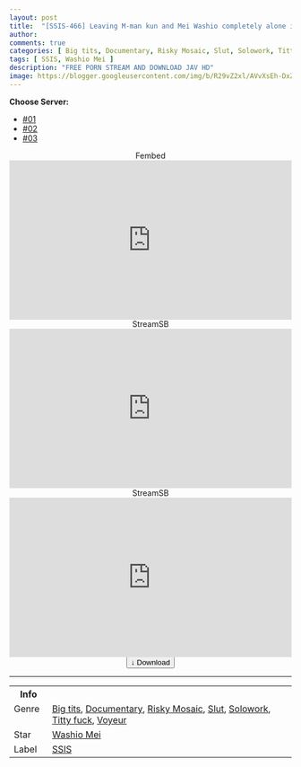 ```yaml
---
layout: post
title:  "[SSIS-466] Leaving M-man kun and Mei Washio completely alone in a house in the suburbs for 3 days without a minute or a second to spare"
author:
comments: true
categories: [ Big tits, Documentary, Risky Mosaic, Slut, Solowork, Titty fuck, Voyeur ]
tags: [ SSIS, Washio Mei ]
description: "FREE PORN STREAM AND DOWNLOAD JAV HD"
image: https://blogger.googleusercontent.com/img/b/R29vZ2xl/AVvXsEh-DxZ42cwxh4SniMxDAUKCHJCCyer_rarwF55CvH54BfjDQEjrWN0PyRmOY_W1E4_GlwlwwN8JFQXJd6KoTTKhuu7xiOp1TuFPaHY8qzq-MROjRo8zQItXcIv0TYrxJSPwQ9NfH8h09Nk5t3GGiXK5EIZKFGXvhqW2Eqco8r0CBNHXt8n8asZfC0il/s1600/ssis466pl.jpg
---
```


<div id="utb">
<b>Choose Server:</b>
<ul id="udltb">
<li><a href="#tab1">#01</a></li>
<li><a href="#tab2">#02</a></li>
<li><a href="#tab3">#03</a></li>
</ul>
<div id="udlctn">
<div id="tab1">
<!--- #01 Start --->
<center>Fembed</center>
<div style="padding-bottom:56.25%; position:relative; display:block; width: 100%">
  <iframe width="100%" height="100%"
    src="https://www.watchjavnow.xyz/v/dn6d5uxrzjpqlk7"
    frameborder="0" allowfullscreen="" style="position:absolute; top:0; left: 0">
  </iframe>
</div>
<!--- #01 End --->
</div>
<div id="tab2">
<!--- #02 Start --->
<center>StreamSB</center>
<div style="padding-bottom:56.25%; position:relative; display:block; width: 100%">
  <iframe width="100%" height="100%"
    src="https://playersb.com/e/ujx4jy4xi4jc.html"
    frameborder="0" allowfullscreen="" style="position:absolute; top:0; left: 0">
  </iframe>
</div>
<!--- #02 End --->
</div>
<div id="tab3">
<!--- #03 Start --->
<center>StreamSB</center>
<div style="padding-bottom:56.25%; position:relative; display:block; width: 100%">
  <iframe width="100%" height="100%"
    src="https://streamsb.net/e/h9x25llhrj92.html"
    frameborder="0" allowfullscreen="" style="position:absolute; top:0; left: 0">
  </iframe>
</div>
<!--- #03 End --->
</div>
</div>
</div>

<center>
<a href="/d/ssis-46">
<button class="btn btn-outline-dark py-2 px-5 d-block w-100 show-comments"><b>&darr;</b> Download</button>
</a>
</center>
<hr />
<table>
  <tr>
    <th>Info</th>
  </tr>
  <tr>
    <td>Genre &nbsp;</td>
    <td> <a href="/categories#Big-tits">Big tits</a>, <a href="/categories#Documentary">Documentary</a>, <a href="/categories#Risky-Mosaic">Risky Mosaic</a>, <a href="/categories#Slut">Slut</a>, <a href="/categories#Solowork">Solowork</a>, <a href="/categories#Titty-fuck">Titty fuck</a>, <a href="/categories#Voyeur">Voyeur</a></td>
  </tr>
  <tr>
    <td>Star</td>
    <td> <a href="/tags#Washio-Mei">Washio Mei</a></td>
  </tr>
  <tr>
    <td>Label</td>
    <td> <a href="/tags#SSIS">SSIS</a></td>
  </tr>
</table>
